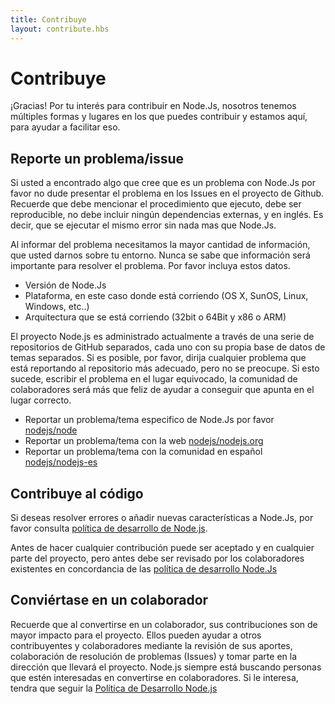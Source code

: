 ```yaml
---
title: Contribuye
layout: contribute.hbs
---
```


# Contribuye

¡Gracias! Por tu interés para contribuir en Node.Js, nosotros tenemos múltiples formas y lugares en los que puedes contribuir y estamos aquí, para ayudar a facilitar eso.

## Reporte un problema/issue

Si usted a encontrado algo que cree que es un problema con Node.Js por favor no dude presentar el problema en los Issues en el proyecto de Github. Recuerde que debe mencionar el procedimiento que ejecuto, debe ser reproducible, no debe incluir  ningún dependencias externas, y en inglés. Es decir, que se ejecutar el mismo error sin nada mas que Node.Js.

Al informar del problema necesitamos la mayor cantidad de información, que usted darnos sobre tu entorno. Nunca se sabe que información será importante para resolver el problema. Por favor incluya estos datos.

* Versión de Node.Js
* Plataforma, en este caso donde está corriendo (OS X, SunOS, Linux, Windows, etc..)
* Arquitectura que se está corriendo (32bit o 64Bit y x86 o ARM)

El proyecto Node.js es administrado actualmente a través de una serie de repositorios de GitHub separados, cada uno con su propia base de datos de temas separados. Si es posible, por favor, dirija cualquier problema que está reportando al repositorio más adecuado, pero no se preocupe. Si esto sucede, escribir el problema en el lugar equivocado, la comunidad de colaboradores será más que feliz de ayudar a conseguir que apunta en el lugar correcto.

* Reportar un problema/tema especifico de Node.Js por favor [nodejs/node](https://github.com/nodejs/node)
* Reportar un problema/tema con la web [nodejs/nodejs.org](https://github.com/nodejs/nodejs.org/issues)
* Reportar un problema/tema con la comunidad en español [nodejs/nodejs-es](https://github.com/nodejs/nodejs-es/issues)

## Contribuye al código

Si deseas resolver errores o añadir nuevas características a Node.Js, por favor consulta [política de desarrollo de Node.js](/es/get-involved/development/).

Antes de hacer cualquier contribución puede ser aceptado y en cualquier parte del proyecto, pero antes debe ser revisado por los colaboradores existentes en concordancia de las [política de desarrollo Node.Js](/es/get-involved/development/)

## Conviértase en un colaborador

Recuerde que al convertirse en un colaborador, sus contribuciones son de mayor impacto para el proyecto. Ellos pueden ayudar a otros contribuyentes y colaboradores mediante la revisión de sus aportes, colaboración de resolución de problemas (Issues) y tomar parte en la dirección que llevará el proyecto. Node.js siempre está buscando personas que estén interesadas en convertirse en colaboradores. Si le interesa, tendra que seguir la [Política de Desarrollo Node.js](/es/get-involved/development/)
